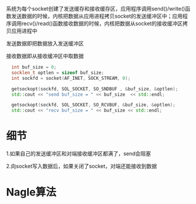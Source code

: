 系统为每个socket创建了发送缓存和接收缓存区，应用程序调用send()/write()函数发送数据的时候，内核把数据从应用进程拷贝socket的发送缓冲区中；应用程序调用recv()/read()函数接收数据的时候，内核把数据从socket的接收缓冲区拷贝应用进程中

发送数据即把数据放入发送缓冲区

接收数据即从接收缓冲区中取数据
```cpp
  int buf_size = 0;
  socklen_t optlen = sizeof buf_size;
  int sockfd = socket(AF_INET, SOCK_STREAM, 0);

  getsockopt(sockfd, SOL_SOCKET, SO_SNDBUF , &buf_size, &optlen);
  std::cout << "send buf_size = " << buf_size  << std::endl;

  getsockopt(sockfd, SOL_SOCKET, SO_RCVBUF, &buf_size, &optlen);
  std::cout << "recv buf_size = " << buf_size << std::endl;
```

# 细节

1.如果自己的发送缓冲区和对端接收缓冲区都满了，send会阻塞

2.向socket写入数据后，如果关闭了socket，对端还能接收到数据

# Nagle算法
